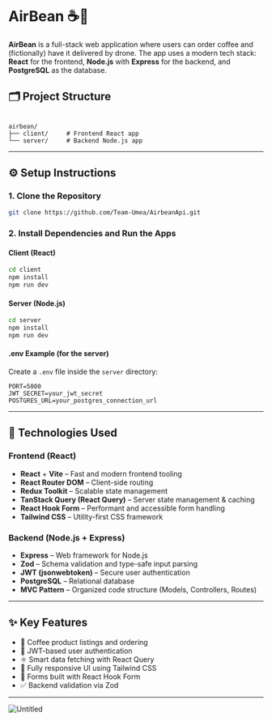 # AirBean ☕️🚁

**AirBean** is a full-stack web application where users can order coffee and (fictionally) have it delivered by drone. The app uses a modern tech stack: **React** for the frontend, **Node.js** with **Express** for the backend, and **PostgreSQL** as the database.


## 🗂 Project Structure

```

airbean/
├── client/     # Frontend React app
└── server/     # Backend Node.js app

````

---

## ⚙️ Setup Instructions

### 1. Clone the Repository

```bash
git clone https://github.com/Team-Umea/AirbeanApi.git
````

### 2. Install Dependencies and Run the Apps

#### Client (React)

```bash
cd client
npm install
npm run dev
```

#### Server (Node.js)

```bash
cd server
npm install
npm run dev
```

#### .env Example (for the server)

Create a `.env` file inside the `server` directory:

```env
PORT=5000
JWT_SECRET=your_jwt_secret
POSTGRES_URL=your_postgres_connection_url
```

---

## 🧰 Technologies Used

### Frontend (React)

* **React** + **Vite** – Fast and modern frontend tooling
* **React Router DOM** – Client-side routing
* **Redux Toolkit** – Scalable state management
* **TanStack Query (React Query)** – Server state management & caching
* **React Hook Form** – Performant and accessible form handling
* **Tailwind CSS** – Utility-first CSS framework

### Backend (Node.js + Express)

* **Express** – Web framework for Node.js
* **Zod** – Schema validation and type-safe input parsing
* **JWT (jsonwebtoken)** – Secure user authentication
* **PostgreSQL** – Relational database
* **MVC Pattern** – Organized code structure (Models, Controllers, Routes)

---

## ✨ Key Features

* 🛒 Coffee product listings and ordering
* 🔐 JWT-based user authentication
* ⚛️ Smart data fetching with React Query
* 🎨 Fully responsive UI using Tailwind CSS
* 🧾 Forms built with React Hook Form
* ✅ Backend validation via Zod

---

![Untitled](https://github.com/user-attachments/assets/164d507c-2678-4d50-ac0f-e87ff34cb813)
